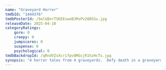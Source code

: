 ```yaml
---
name: "Graveyard Horror"
tmdbId: "1444376"
tmdbPosterId: /9alGBnrTSKEEzwoBJMsPv2Q0SSu.jpg
releaseDate: 2025-04-10
categoryRatings:
    gore: 0
    creepy: 0
    jumpscares: 0
    suspense: 0
    psychological: 0
tmdbBackdropId: /qRndVZsXcrifpvOMGcjR1hzHcTs.jpg
synopsis: "4 horror tales from 4 graveyards.  Defy death in a graveyard where the djinn awaits, Escape death and flee from ghosts in a cemetery marked by violent deaths, Cheat death and bring your beloved back from the grave, A haunted doll leads the kids to the mysterious dead of the deaf kid in the graveyard."
---
```


